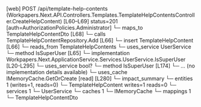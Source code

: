 [web] POST /api/template-help-contents  (Workpapers.Next.API.Controllers.Templates.TemplateHelpContentsController.CreateHelpContent)  [L60–L69] status=201 [auth=AuthorizationPolicies.Administrator]
  └─ maps_to TemplateHelpContentDto [L68]
  └─ calls TemplateHelpContentRepository.Add [L66]
  └─ insert TemplateHelpContent [L66]
    └─ reads_from TemplateHelpContents
  └─ uses_service UserService
    └─ method IsSuperUser [L65]
      └─ implementation Workpapers.Next.ApplicationService.Services.UserService.IsSuperUser [L20-L295]
        └─ uses_service bool?
          └─ method IsSuperUser [L174]
            └─ ... (no implementation details available)
        └─ uses_cache IMemoryCache.GetOrCreate [read] [L280]
  └─ impact_summary
    └─ entities 1 (writes=1, reads=0)
      └─ TemplateHelpContent writes=1 reads=0
    └─ services 1
      └─ UserService
    └─ caches 1
      └─ IMemoryCache
    └─ mappings 1
      └─ TemplateHelpContentDto

